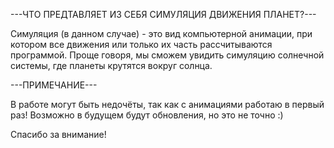 ---ЧТО ПРЕДТАВЛЯЕТ ИЗ СЕБЯ СИМУЛЯЦИЯ ДВИЖЕНИЯ ПЛАНЕТ?---

Симуляция (в данном случае) -  это вид компьютерной анимации, при котором все движения или только их часть рассчитываются программой.
Проще говоря, мы сможем увидить симуляцию солнечной системы, где планеты крутятся вокруг солнца.

---ПРИМЕЧАНИЕ---

В работе могут быть недочёты, так как с анимациями работаю в первый раз! Возможно в будущем будут обновления, но это не точно :)

Спасибо за внимание!
